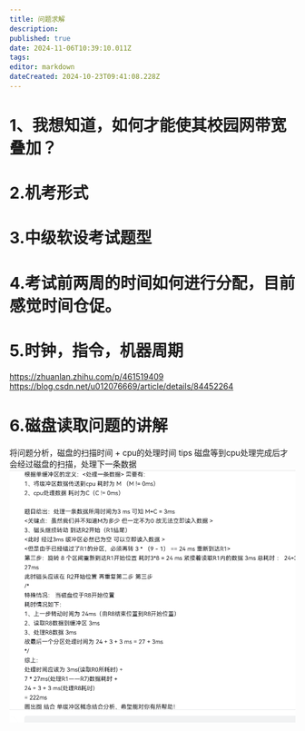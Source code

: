 ```yaml
---
title: 问题求解
description: 
published: true
date: 2024-11-06T10:39:10.011Z
tags: 
editor: markdown
dateCreated: 2024-10-23T09:41:08.228Z
---
```


# 1、我想知道，如何才能使其校园网带宽叠加？
# 2.机考形式
# 3.中级软设考试题型
# 4.考试前两周的时间如何进行分配，目前感觉时间仓促。
# 5.时钟，指令，机器周期
https://zhuanlan.zhihu.com/p/461519409
https://blog.csdn.net/u012076669/article/details/84452264

# 6.磁盘读取问题的讲解
将问题分析，磁盘的扫描时间 + cpu的处理时间
tips
磁盘等到cpu处理完成后才会经过磁盘的扫描，处理下一条数据
![5a033a9a609202ba16bef9d02917241.png](/pictures/image/5a033a9a609202ba16bef9d02917241.png)